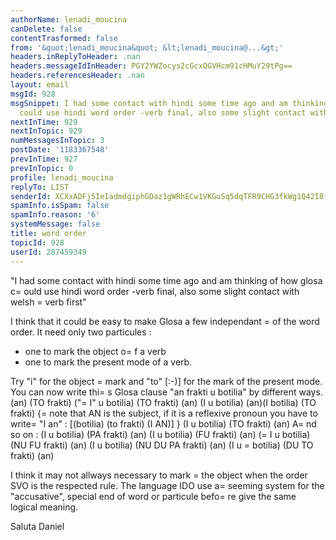```yaml
---
authorName: lenadi_moucina
canDelete: false
contentTrasformed: false
from: '&quot;lenadi_moucina&quot; &lt;lenadi_moucina@...&gt;'
headers.inReplyToHeader: .nan
headers.messageIdInHeader: PGY2YWZocys2cGcxQGVHcm91cHMuY29tPg==
headers.referencesHeader: .nan
layout: email
msgId: 928
msgSnippet: I had some contact with hindi some time ago and am thinking of how glosa
  could use hindi word order -verb final, also some slight contact with welsh verb
nextInTime: 929
nextInTopic: 929
numMessagesInTopic: 3
postDate: '1183367548'
prevInTime: 927
prevInTopic: 0
profile: lenadi_moucina
replyTo: LIST
senderId: XCXxADFj5IeIadmdgiphGDaz1gWRhECw1VKGuSq5dqTFR9CHG3fkWg1Q42I8fYZSwIQAcCeusU6-MU_Qw-fEWt0LwGF9eX6eo4vAq3Eqn1fb
spamInfo.isSpam: false
spamInfo.reason: '6'
systemMessage: false
title: word order
topicId: 928
userId: 287459349
---
```


"I had some contact with hindi some time ago and am thinking of how
glosa c=
ould use hindi word order -verb final, also some slight contact
with welsh =
verb first"

I think that it could be easy to make Glosa a few independant =
of the
word order. It need only two particules :
- one to mark the object o=
f a verb
- one to mark the present mode of a verb.

Try "i" for the object =
mark and "to" [:-)] for the mark of the present
mode.
You can now write thi=
s Glosa clause "an frakti u botilia" by different
ways.
(an) (TO frakti) ("=
I" u botilia)
(TO frakti) (an) (I u botilia)
(an)(I botilia) (TO frakti) 
{=
note that AN is the subject, if it is a reflexive pronoun you have to
write=
 "I an" : [(botilia) (to frakti) (I AN)] }
(I u botilia) (TO frakti) (an)
A=
nd so on : 
(I u botilia) (PA frakti) (an)
(I u botilia) (FU frakti) (an)
(=
I u botilia) (NU FU frakti) (an)
(I u botilia) (NU DU PA frakti) (an)
(I u =
botilia) (DU TO frakti) (an)

I think it may not allways necessary to mark =
the object when the order
SVO is the respected rule. The language IDO use a=
 seeming system for
the "accusative", special end of word or particule befo=
re give the
same logical meaning.

Saluta
Daniel


